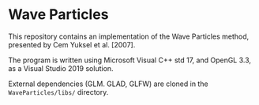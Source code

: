# Wave Particles #

This repository contains an implementation of the Wave Particles method,
presented by Cem Yuksel et al. [2007].

The program is written using Microsoft Visual C++ std 17, and OpenGL 3.3,
as a Visual Studio 2019 solution.

External dependencies (GLM. GLAD, GLFW) are cloned in the `WaveParticles/libs/`
directory.
